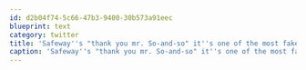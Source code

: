 ```yaml
---
id: d2b04f74-5c66-47b3-9400-30b573a91eec
blueprint: text
category: twitter
title: 'Safeway''s "thank you mr. So-and-so" it''s one of the most fake customer service campaigns.'
caption: 'Safeway''s "thank you mr. So-and-so" it''s one of the most fake customer service campaigns.'
---
```

